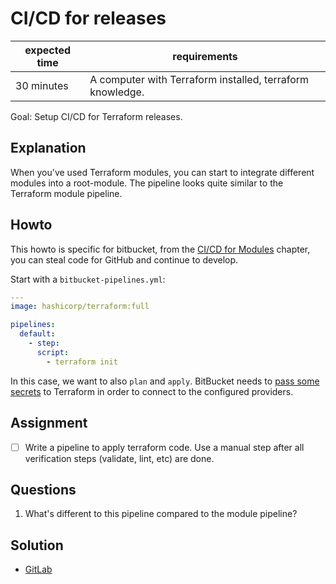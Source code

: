 # CI/CD for releases

| expected time | requirements                                              |
|---------------|-----------------------------------------------------------|
| 30 minutes    | A computer with Terraform installed, terraform knowledge. |

Goal: Setup CI/CD for Terraform releases.

## Explanation

When you've used Terraform modules, you can start to integrate different modules into a root-module. The pipeline looks quite similar to the Terraform module pipeline.

## Howto

This howto is specific for bitbucket, from the [CI/CD for Modules](cicd-for-modules.md) chapter, you can steal code for GitHub and continue to develop.

Start with a `bitbucket-pipelines.yml`:


```yaml
---
image: hashicorp/terraform:full

pipelines:
  default:
    - step:
      script:
        - terraform init
```

In this case, we want to also `plan` and `apply`. BitBucket needs to [pass some secrets](https://support.atlassian.com/bitbucket-cloud/docs/variables-and-secrets/) to Terraform in order to connect to the configured providers.

## Assignment

- [ ] Write a pipeline to apply terraform code. Use a manual step after all verification steps (validate, lint, etc) are done.

## Questions

1. What's different to this pipeline compared to the module pipeline?

## Solution

- [GitLab](cicd-for-releases-gitlab.yml)

